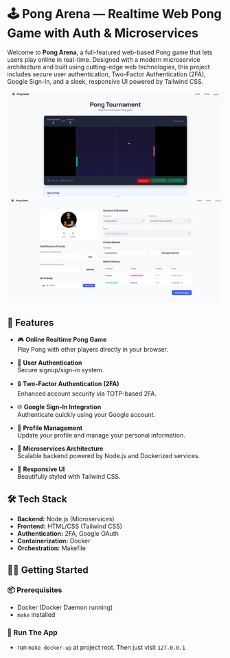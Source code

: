 # 🕹️ Pong Arena — Realtime Web Pong Game with Auth & Microservices

Welcome to **Pong Arena**, a full-featured web-based Pong game that lets users play online in real-time. Designed with a modern microservice architecture and built using cutting-edge web technologies, this project includes secure user authentication, Two-Factor Authentication (2FA), Google Sign-In, and a sleek, responsive UI powered by Tailwind CSS.

![Pong Game](./images/pong.png)
![User Profile](./images/profile.png)

## 🚀 Features

- 🎮 **Online Realtime Pong Game**  
  Play Pong with other players directly in your browser.

- 🔐 **User Authentication**  
  Secure signup/sign-in system.

- 🔒 **Two-Factor Authentication (2FA)**  
  Enhanced account security via TOTP-based 2FA.

- 🌐 **Google Sign-In Integration**  
  Authenticate quickly using your Google account.

- 👤 **Profile Management**  
  Update your profile and manage your personal information.

- 🧩 **Microservices Architecture**  
  Scalable backend powered by Node.js and Dockerized services.

- 🎨 **Responsive UI**  
  Beautifully styled with Tailwind CSS.

## 🛠️ Tech Stack

- **Backend:** Node.js (Microservices)
- **Frontend:** HTML/CSS (Tailwind CSS)
- **Authentication:** 2FA, Google OAuth
- **Containerization:** Docker
- **Orchestration:** Makefile

## 🧑‍💻 Getting Started

### 📦 Prerequisites

- Docker (Docker Daemon running)
- `make` installed

### 🚀 Run The App

- run `make docker-up` at project root. Then just visit `127.0.0.1`

